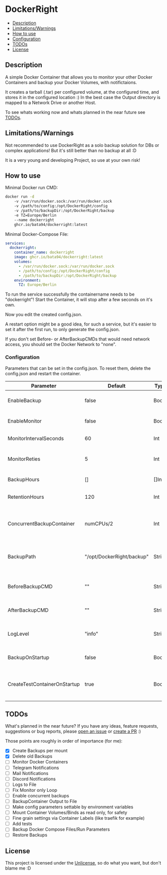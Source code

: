 # DockerRight

* [Description](#description)
* [Limitations/Warnings](#limitations-warnings)
* [How to use](#how-to-use)
* [Configuration](#configuration)
* [TODOs](#todos)
* [License](#license)

## Description

A simple Docker Container that allows you to monitor your other Docker Containers and backup your Docker Volumes, with notifictaions.

It creates a tarball (.tar) per configured volume, at the configured time, and stores it in the configured location :)
In the best case the Output directory is mapped to a Network Drive or another Host.

To see whats working now and whats planned in the near future see [TODOs](#todos).

## Limitations/Warnings

Not recommended to use DockerRight as a solo backup solution for DBs or complex applications! But it's still better than no backup at all :D

It is a very young and developing Project, so use at your own risk!

## How to use

Minimal Docker run CMD:
``` bash
docker run -d 
    -v /var/run/docker.sock:/var/run/docker.sock
    -v /path/to/config:/opt/DockerRight/config
    -v /path/to/backupDir:/opt/DockerRight/backup
    -e TZ=Europe/Berlin
    --name dockerright 
    ghcr.io/bata94/dockerright:latest
```

Minimal Docker-Compose File:
``` yaml
services:
  dockerright:
    container_name: dockerright
    image: ghcr.io/bata94/dockerright:latest
    volumes:
      - /var/run/docker.sock:/var/run/docker.sock
      - /path/to/config:/opt/DockerRight/config
      - /path/to/backupDir:/opt/DockerRight/backup
    environment:
      TZ: Europe/Berlin
```

To run the service successfully the containername needs to be "dockerright"!
Start the Container, it will stop after a few seconds on it's own.

Now you edit the created config.json. 

A restart option might be a good idea, for such a service, but it's easier to set it after the first run, to only generate the config.json.

If you don't set Before- or AfterBackupCMDs that would need network access, you should set the Docker Network to "none".

### Configuration

Parameters that can be set in the config.json. To reset them, delete the config.json and restart the container.

| Parameter                     | Default                    | Type     | Description                                                   |
|-------------------------------|----------------------------|----------|---------------------------------------------------------------|
| EnableBackup                  | false                      | Bool     | Enable backup service                                         |
| EnableMonitor                 | false                      | Bool     | Enable monitor service                                        |
| MonitorIntervalSeconds        | 60                         | Int      | Interval in seconds                                           |
| MonitorReties                 | 5                          | Int      | Retries before sending notification                           |
| BackupHours                   | []                         | []Int    | Backup at these hours                                         |
| RetentionHours                | 120                        | Int      | Retention in hours (24 * 5)                                   |
| ConcurrentBackupContainer     | numCPUs/2                  | Int      | How many mounts should be backed up at once                   |
| BackupPath                    | "/opt/DockerRight/backup"  | String   | Backup Path inside container (shouldn't be changed)           |
| BeforeBackupCMD               | ""                         | String   | CMD to execute before backup                                  |
| AfterBackupCMD                | ""                         | String   | CMD to execute after backup                                   |
| LogLevel                      | "info"                     | String   | Set LogLevel (debug, info, warn, error, fatal, panic)         |
| BackupOnStartup               | false                      | Bool     | Start a Backup on startup                                     |
| CreateTestContainerOnStartup  | true                       | Bool     | Create a TestContainer on startup, to check docker.sock       |

## TODOs

What's planned in the near future? If you have any ideas, feature requests, suggestions or bug reports, please [open an issue](https://github.com/bata94/dockerRight/issues) or [create a PR](https://github.com/bata94/dockerRight/pulls) :)

Those points are roughly in order of importance (for me):

- [X] Create Backups per mount
- [X] Delete old Backups
- [ ] Monitor Docker Containers
- [ ] Telegram Notifications
- [ ] Mail Notifications
- [ ] Discord Notifications
- [ ] Logs to File
- [ ] Fix Monitor only Loop
- [ ] Enable concurrent backups
- [ ] BackupContainer Output to File
- [ ] Make config parameters settable by environment variables
- [ ] Mount Container Volumes/Binds as read only, for safety
- [ ] Fine grain settings via Container Labels (like traefik for example)
- [ ] Add tests
- [ ] Backup Docker Compose Files/Run Parameters
- [ ] Restore Backups

## License

This project is licensed under the [Unlicense](https://unlicense.org/), so do what you want, but don't blame me :D 

